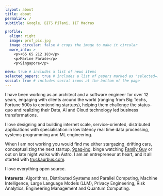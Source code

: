 ```yaml
---
layout: about
title: about
permalink: /
subtitle: Google, BITS Pilani, IIT Madras

profile:
  align: right
  image: prof_pic.jpg
  image_circular: false # crops the image to make it circular
  more_info: >
    <p>+65 65 212 183</p>
    <p>Marine Parade</p>
    <p>Singapore</p>

news: true # includes a list of news items
selected_papers: true # includes a list of papers marked as "selected={true}"
social: true # includes social icons at the bottom of the page
---
```


I have been working as an architect and a software engineer for over 12 years, engaging with clients around the world (ranging from Big Techs, Fortune 500s to contending startups), helping them challenge the status-quo and realizing their Data, AI and Cloud technology led business transformations.

I love designing and building internet scale, service-oriented, distributed applications with specialisation in low latency real time data processing, systems programming and ML engineering.

When I am not working you would find me either stargazing, drifting cars, conceptualizing the next startup, [9gag-ing](https://9gag.com/), binge watching [Family Guy](https://youtu.be/isS5K9nOhd8) or out on late night walks with Astro. I am an entrepreneur at heart, and it all started with [truckaurbus.com](https://truckaurbus.com). 

I love everything open source.

**Interests**:  Algorithms, Distributed Systems and Parallel Computing, Machine Intelligence, Large Language Models (LLM), Privacy Engineering, Risk Analytics, Engineering Management and Quantum Computing.